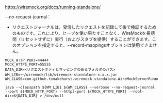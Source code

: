 
https://wiremock.org/docs/running-standalone/

--no-request-journal：
- リクエストジャーナルは、受信したリクエストを記録して後で検証するためのものです。これにより、ヒープを使い果たすことなく、WireMockを長期間（リセットせずに）実行（およびスタブを提供）することができます。このオプションを指定すると、--record-mappingsオプションは使用できません。

```
MOCK_HTTP_PORT=44444
MOCK_HTTPS_PORT=55555
DATA_DIR=<リクエストボディとマッピングのあるフォルダのパス>
WM_LIB=～/wiremock/lib/wiremock-standalone-x.x.x.jar
WM_CLASS=com.github.tomakehurst.wiremock.standalone.WireMockServerRunner

java --classpath ${WM_LIB} ${WM_CLASS} --verbose --no-request-journal --port ${MOCK_HTTP_PORT} --https-port ${MOCK_HTTPS_PORT} --root-dir=${DATA_DIR} > /dev/null
```